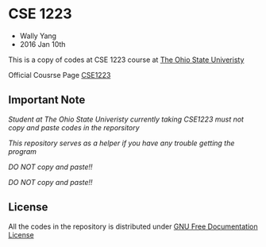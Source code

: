 # CSE 1223
* Wally Yang
* 2016 Jan 10th

This is a copy of codes at CSE 1223 course at [The Ohio State Univeristy](http://www.osu.edu)

Official Cousrse Page [CSE1223](http://web.cse.ohio-state.edu/cse1223/)

## Important Note
*Student at The Ohio State Univeristy currently taking CSE1223 must not copy and paste codes in the reporsitory*

*This repository serves as a helper if you have any trouble getting the program*

*DO NOT copy and paste!!*

*DO NOT copy and paste!!*

## License
All the codes in the repository is distributed under [GNU Free Documentation License](https://www.gnu.org/licenses/fdl-1.3.en.html)
